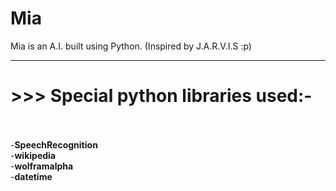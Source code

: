# Mia
Mia is an A.I. built using Python. (Inspired by J.A.R.V.I.S :p)
<hr>
<h1>>>> Special python libraries used:-</h1><br><br>
 -<b>SpeechRecognition</b><br>
 -<b>wikipedia</b><br>
 -<b>wolframalpha</b><br>
 -<b>datetime</b><br>

